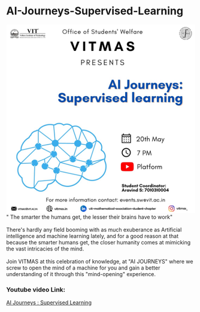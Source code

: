 # AI-Journeys-Supervised-Learning
<img src="poster.jpeg">  
" The smarter the humans get, the lesser their brains have to work"  
<br><br>
There's hardly any field booming with as much exuberance as Artificial intelligence and machine learning lately, and for a good reason at that because the smarter humans get, the closer humanity comes at mimicking the vast intricacies of the mind.  
<br><br>
Join VITMAS at this celebration of knowledge, at "AI JOURNEYS" where we screw to open the mind of a machine for you and gain a better understanding of it through this "mind-opening" experience.

<h3>Youtube video Link:</h3><a href="https://www.youtube.com/watch?v=9_SEplBI7c8">AI Journeys : Supervised Learning</a>
